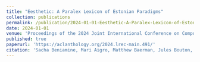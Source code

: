 ```yaml
---
title: "Eesthetic: A Paralex Lexicon of Estonian Paradigms"
collection: publications
permalink: /publication/2024-01-01-Eesthetic-A-Paralex-Lexicon-of-Estonian-Paradigms
date: 2024-01-01
venue: 'Proceedings of the 2024 Joint International Conference on Computational Linguistics, Language Resources and Evaluation (LREC-COLING 2024)'
published: true
paperurl: 'https://aclanthology.org/2024.lrec-main.491/'
citation: 'Sacha Beniamine, Mari Aigro, Matthew Baerman, Jules Bouton, Maria Copot. (2024). &quot;Eesthetic: A Paralex Lexicon of Estonian Paradigms&quot;. <i>Proceedings of the 2024 Joint International Conference on Computational Linguistics, Language Resources and Evaluation (LREC-COLING 2024)</i>.'
---
```

